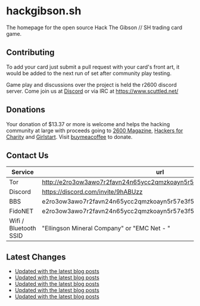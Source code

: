 # hackgibson.sh
The homepage for the open source Hack The Gibson // SH trading card game.


## Contributing

To add your card just submit a pull request with your card's front art, it would be added to the next run of set after community play testing.

Game play and discussions over the project is held the r2600 discord server. Come join us at [Discord](https://discord.com/invite/9hABUzz) or via IRC at https://www.scuttled.net/


## Donations

Your donation of $13.37 or more is welcome and helps the hacking community at large with proceeds going to [2600 Magazine](https://2600.com/), [Hackers for Charity](https://hackersforcharity.org) and [Girlstart](https://girlstart.org).  Visit [buymeacoffee](https://www.buymeacoffee.com/hackgibson.sh) to donate.


## Contact Us

Service | url
-|-
Tor | http://e2ro3ow3awo7r2favn24n65ycc2qmzkoayn5r57e3f56nvjwdcgg32ad.onion
Discord | https://discord.com/invite/9hABUzz
BBS | e2ro3ow3awo7r2favn24n65ycc2qmzkoayn5r57e3f56nvjwdcgg32ad.onion:23
FidoNET | e2ro3ow3awo7r2favn24n65ycc2qmzkoayn5r57e3f56nvjwdcgg32ad.onion:24554
Wifi / Bluetooth SSID | "Ellingson Mineral Company" or "EMC Net - <fidonet address>"

## Latest Changes
<!-- BLOG-POST-LIST:START -->
- [Updated with the latest blog posts](https://github.com/DFW2600/hackgibson.sh/commit/eb19303ef80aad63f89dd7d3fa94a9cd9589db6c)
- [Updated with the latest blog posts](https://github.com/DFW2600/hackgibson.sh/commit/d37302498c8ac1848bad4a7f7b6bb574b5e72cc4)
- [Updated with the latest blog posts](https://github.com/DFW2600/hackgibson.sh/commit/8c3c634118404404bb680e3dcb16270930501701)
- [Updated with the latest blog posts](https://github.com/DFW2600/hackgibson.sh/commit/09b84415dff4dd2a27dd4ad24c3729ff7a6c6a71)
- [Updated with the latest blog posts](https://github.com/DFW2600/hackgibson.sh/commit/c809abd1e63438b04bd40c117d5af9380e9b6e42)
<!-- BLOG-POST-LIST:END -->
